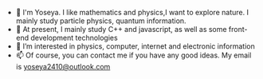 - 👋 I'm Yoseya. I like mathematics and physics,I want to explore nature. I mainly study particle physics, quantum information.
- 🌱 At present, I mainly study C++ and javascript, as well as some front-end development technologies
- 💞️ I’m interested in physics, computer, internet and electronic information
- 📫 Of course, you can contact me if you have any good ideas. My email is yoseya2410@outlook.com
